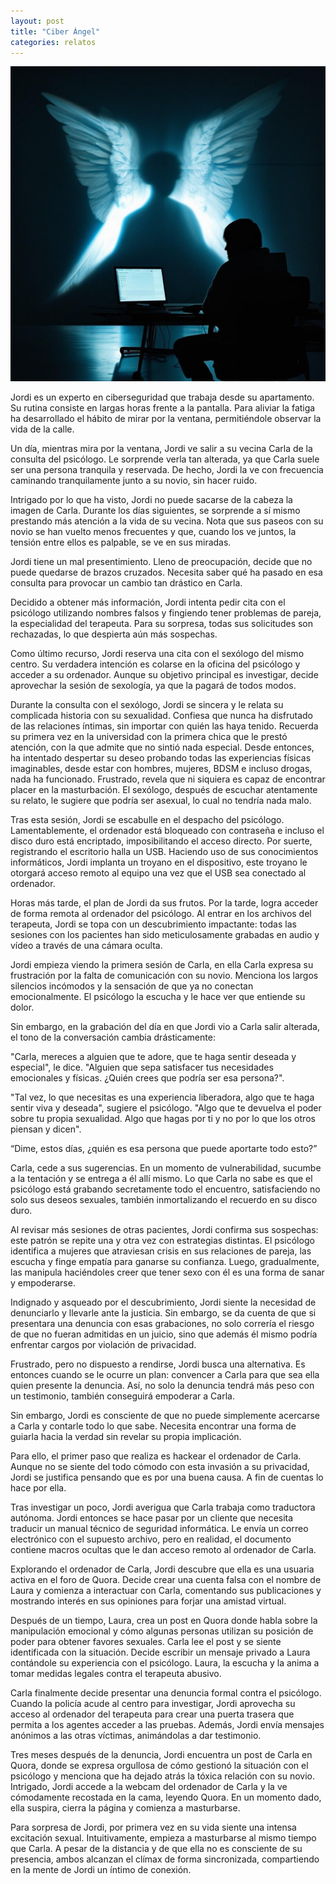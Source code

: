 ```yaml
---
layout: post
title: "Ciber Ángel"
categories: relatos
---
```


![alt text](/assets/images/angel_digital.jpeg)

Jordi es un experto en ciberseguridad que trabaja desde su apartamento. Su rutina consiste en largas horas frente a la pantalla. Para aliviar la fatiga ha desarrollado el hábito de mirar por la ventana, permitiéndole observar la vida de la calle.

Un día, mientras mira por la ventana, Jordi ve salir a su vecina Carla de la consulta del psicólogo. Le sorprende verla tan alterada, ya que Carla suele ser una persona tranquila y reservada. De hecho, Jordi la ve con frecuencia caminando tranquilamente junto a su novio, sin hacer ruido.

Intrigado por lo que ha visto, Jordi no puede sacarse de la cabeza la imagen de Carla. Durante los días siguientes, se sorprende a sí mismo prestando más atención a la vida de su vecina. Nota que sus paseos con su novio se han vuelto menos frecuentes y que, cuando los ve juntos, la tensión entre ellos es palpable, se ve en sus miradas.

Jordi tiene un mal presentimiento. Lleno de preocupación, decide que no puede quedarse de brazos cruzados. Necesita saber qué ha pasado en esa consulta para provocar un cambio tan drástico en Carla.

Decidido a obtener más información, Jordi intenta pedir cita con el psicólogo utilizando nombres falsos y fingiendo tener problemas de pareja, la especialidad del terapeuta. Para su sorpresa, todas sus solicitudes son rechazadas, lo que despierta aún más sospechas.

Como último recurso, Jordi reserva una cita con el sexólogo del mismo centro. Su verdadera intención es colarse en la oficina del psicólogo y acceder a su ordenador. Aunque su objetivo principal es investigar, decide aprovechar la sesión de sexología, ya que la pagará de todos modos.

Durante la consulta con el sexólogo, Jordi se sincera y le relata su complicada historia con su sexualidad. Confiesa que nunca ha disfrutado de las relaciones íntimas, sin importar con quién las haya tenido. Recuerda su primera vez en la universidad con la primera chica que le prestó atención, con la que admite que no sintió nada especial. Desde entonces, ha intentado despertar su deseo probando todas las experiencias físicas imaginables, desde estar con hombres, mujeres, BDSM e incluso drogas, nada ha funcionado. Frustrado, revela que ni siquiera es capaz de encontrar placer en la masturbación. El sexólogo, después de escuchar atentamente su relato, le sugiere que podría ser asexual, lo cual no tendría nada malo.

Tras esta sesión, Jordi se escabulle en el despacho del psicólogo. Lamentablemente, el ordenador está bloqueado con contraseña e incluso el disco duro está encriptado, imposibilitando el acceso directo. Por suerte, registrando el escritorio halla un USB. Haciendo uso de sus conocimientos informáticos, Jordi implanta un troyano en el dispositivo, este troyano le otorgará acceso remoto al equipo una vez que el USB sea conectado al ordenador.

Horas más tarde, el plan de Jordi da sus frutos. Por la tarde, logra acceder de forma remota al ordenador del psicólogo. Al entrar en los archivos del terapeuta, Jordi se topa con un descubrimiento impactante: todas las sesiones con los pacientes han sido meticulosamente grabadas en audio y vídeo a través de una cámara oculta. 

Jordi empieza viendo la primera sesión de Carla, en ella Carla expresa su frustración por la falta de comunicación con su novio. Menciona los largos silencios incómodos y la sensación de que ya no conectan emocionalmente. El psicólogo la escucha y le hace ver que entiende su dolor.

Sin embargo, en la grabación del día en que Jordi vio a Carla salir alterada, el tono de la conversación cambia drásticamente:

"Carla, mereces a alguien que te adore, que te haga sentir deseada y especial", le dice. "Alguien que sepa satisfacer tus necesidades emocionales y físicas. ¿Quién crees que podría ser esa persona?". 

"Tal vez, lo que necesitas es una experiencia liberadora, algo que te haga sentir viva y deseada", sugiere el psicólogo. "Algo que te devuelva el poder sobre tu propia sexualidad. Algo que hagas por ti y no por lo que los otros piensan y dicen".

“Dime, estos días, ¿quién es esa persona que puede aportarte todo esto?”

Carla, cede a sus sugerencias. En un momento de vulnerabilidad, sucumbe a la tentación y se entrega a él allí mismo. Lo que Carla no sabe es que el psicólogo está grabando secretamente todo el encuentro, satisfaciendo no solo sus deseos sexuales, también inmortalizando el recuerdo en su disco duro.

Al revisar más sesiones de otras pacientes, Jordi confirma sus sospechas: este patrón se repite una y otra vez con estrategias distintas. El psicólogo identifica a mujeres que atraviesan crisis en sus relaciones de pareja, las escucha y finge empatía para ganarse su confianza. Luego, gradualmente, las manipula haciéndoles creer que tener sexo con él es una forma de sanar y empoderarse.

Indignado y asqueado por el descubrimiento, Jordi siente la necesidad de denunciarlo y llevarle ante la justicia. Sin embargo, se da cuenta de que si presentara una denuncia con esas grabaciones, no solo correría el riesgo de que no fueran admitidas en un juicio, sino que además él mismo podría enfrentar cargos por violación de privacidad.

Frustrado, pero no dispuesto a rendirse, Jordi busca una alternativa. Es entonces cuando se le ocurre un plan: convencer a Carla para que sea ella quien presente la denuncia. Así, no solo la denuncia tendrá más peso con un testimonio, también conseguirá empoderar a Carla.

Sin embargo, Jordi es consciente de que no puede simplemente acercarse a Carla y contarle todo lo que sabe. Necesita encontrar una forma de guiarla hacia la verdad sin revelar su propia implicación. 

Para ello, el primer paso que realiza es hackear el ordenador de Carla. Aunque no se siente del todo cómodo con esta invasión a su privacidad, Jordi se justifica pensando que es por una buena causa. A fin de cuentas lo hace por ella.

Tras investigar un poco, Jordi averigua que Carla trabaja como traductora autónoma. Jordi entonces se hace pasar por un cliente que necesita traducir un manual técnico de seguridad informática. Le envía un correo electrónico con el supuesto archivo, pero en realidad, el documento contiene macros ocultas que le dan acceso remoto al ordenador de Carla.

Explorando el ordenador de Carla, Jordi descubre que ella es una usuaria activa en el foro de Quora. Decide crear una cuenta falsa con el nombre de Laura y comienza a interactuar con Carla, comentando sus publicaciones y mostrando interés en sus opiniones para forjar una amistad virtual. 

Después de un tiempo, Laura, crea un post en Quora donde habla sobre la manipulación emocional y cómo algunas personas utilizan su posición de poder para obtener favores sexuales. Carla lee el post y se siente identificada con la situación. Decide escribir un mensaje privado a Laura contándole su experiencia con el psicólogo. Laura, la escucha y la anima a tomar medidas legales contra el terapeuta abusivo.

Carla finalmente decide presentar una denuncia formal contra el psicólogo. Cuando la policía acude al centro para investigar, Jordi aprovecha su acceso al ordenador del terapeuta para crear una puerta trasera que permita a los agentes acceder a las pruebas. Además, Jordi envía mensajes anónimos a las otras víctimas, animándolas a dar testimonio.

Tres meses después de la denuncia, Jordi encuentra un post de Carla en Quora, donde se expresa orgullosa de cómo gestionó la situación con el psicólogo y menciona que ha dejado atrás la tóxica relación con su novio. Intrigado, Jordi accede a la webcam del ordenador de Carla y la ve cómodamente recostada en la cama, leyendo Quora. En un momento dado, ella suspira, cierra la página y comienza a masturbarse.

Para sorpresa de Jordi, por primera vez en su vida siente una intensa excitación sexual. Intuitivamente, empieza a masturbarse al mismo tiempo que Carla. A pesar de la distancia y de que ella no es consciente de su presencia, ambos alcanzan el clímax de forma sincronizada, compartiendo en la mente de Jordi un íntimo de conexión.